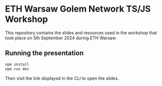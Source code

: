 # ETH Warsaw Golem Network TS/JS Workshop

This repository contains the slides and resources used in the workshop that took place on 5th September 2024 during ETH Warsaw.

## Running the presentation

```bash
npm install
npm run dev
```

Then visit the link displayed in the CLI to open the slides.